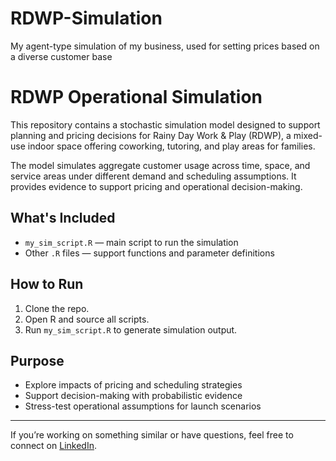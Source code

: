 # RDWP-Simulation
My agent-type simulation of my business, used for setting prices based on a diverse customer base

# RDWP Operational Simulation

This repository contains a stochastic simulation model designed to support planning and pricing decisions for Rainy Day Work & Play (RDWP), a mixed-use indoor space offering coworking, tutoring, and play areas for families.

The model simulates aggregate customer usage across time, space, and service areas under different demand and scheduling assumptions. It provides evidence to support pricing and operational decision-making.

## What's Included

- `my_sim_script.R` — main script to run the simulation
- Other `.R` files — support functions and parameter definitions

## How to Run

1. Clone the repo.
2. Open R and source all scripts.
3. Run `my_sim_script.R` to generate simulation output.

## Purpose

- Explore impacts of pricing and scheduling strategies
- Support decision-making with probabilistic evidence
- Stress-test operational assumptions for launch scenarios

---

If you’re working on something similar or have questions, feel free to connect on [LinkedIn](https://www.linkedin.com/in/your-profile).
